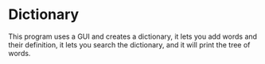 Dictionary
==========

This program uses a GUI and creates a dictionary, it lets you add words and their definition, it lets you search the dictionary, and it will print the tree of words.
